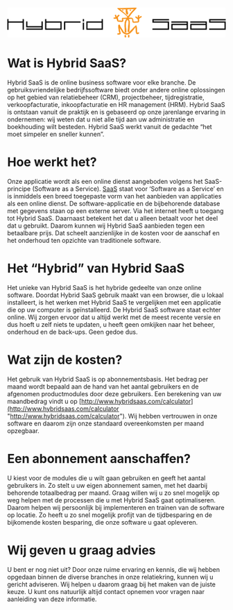 ![Hybrid SaaS logo](images/logo/hybrid-saas-logo.png)

# Wat is Hybrid SaaS? #
Hybrid SaaS is de online business software voor elke branche. De gebruiksvriendelijke bedrijfssoftware biedt onder andere online oplossingen op het gebied van relatiebeheer (CRM), projectbeheer, tijdregistratie, verkoopfacturatie, inkoopfacturatie en HR management (HRM). Hybrid SaaS is ontstaan vanuit de praktijk en is gebaseerd op onze jarenlange ervaring in ondernemen: wij weten dat u niet alle tijd aan uw administratie en boekhouding wilt besteden. Hybrid SaaS werkt vanuit de gedachte “het moet simpeler en sneller kunnen”.


# Hoe werkt het? #
Onze applicatie wordt als een online dienst aangeboden volgens het SaaS-principe (Software as a Service). [SaaS](http://nl.wikipedia.org/wiki/Software_as_a_Service "SaaS") staat voor ‘Software as a Service’ en is inmiddels een breed toegepaste vorm van het aanbieden van applicaties als een online dienst. De software-applicatie en de bijbehorende database met gegevens staan op een externe server. Via het internet heeft u toegang tot Hybrid SaaS. Daarnaast betekent het dat u alleen betaalt voor het deel dat u gebruikt. Daarom kunnen wij Hybrid SaaS aanbieden tegen een betaalbare prijs. Dat scheelt aanzienlijke in de kosten voor de aanschaf en het onderhoud ten opzichte van traditionele software. 


# Het “Hybrid” van Hybrid SaaS #
Het unieke van Hybrid SaaS is het hybride gedeelte van onze online software. Doordat Hybrid SaaS gebruik maakt van een browser, die u lokaal installeert, is het werken met Hybrid SaaS te vergelijken met een applicatie die op uw computer is geïnstalleerd. De Hybrid SaaS software staat echter online. Wij zorgen ervoor dat u altijd werkt met de meest recente versie en dus hoeft u zelf niets te updaten, u heeft geen omkijken naar het beheer, onderhoud en de back-ups. Geen gedoe dus.


# Wat zijn de kosten? #
Het gebruik van Hybrid SaaS is op abonnementsbasis. Het bedrag per maand wordt bepaald aan de hand van het aantal gebruikers en de afgenomen productmodules door deze gebruikers. Een berekening van uw maandbedrag vindt u op [http://www.hybridsaas.com/calculator](http://www.hybridsaas.com/calculator "http://www.hybridsaas.com/calculator"). Wij hebben vertrouwen in onze software en daarom zijn onze standaard overeenkomsten per maand opzegbaar.


# Een abonnement aanschaffen? #
U kiest voor de modules die u wilt gaan gebruiken en geeft het aantal gebruikers in. Zo stelt u uw eigen abonnement samen, met het daarbij behorende totaalbedrag per maand. 
Graag willen wij u zo snel mogelijk op weg helpen met de processen die u met Hybrid SaaS gaat optimaliseren. Daarom helpen wij persoonlijk bij implementeren en trainen van de software op locatie. Zo heeft u zo snel mogelijk profijt van de tijdbesparing en de bijkomende kosten besparing, die onze software u gaat opleveren.


# Wij geven u graag advies #
U bent er nog niet uit? Door onze ruime ervaring en kennis, die wij hebben opgedaan binnen de diverse branches in onze relatiekring, kunnen wij u gericht adviseren. Wij helpen u daarom graag bij het maken van de juiste keuze. U kunt ons natuurlijk altijd contact opnemen voor vragen naar aanleiding van deze informatie.